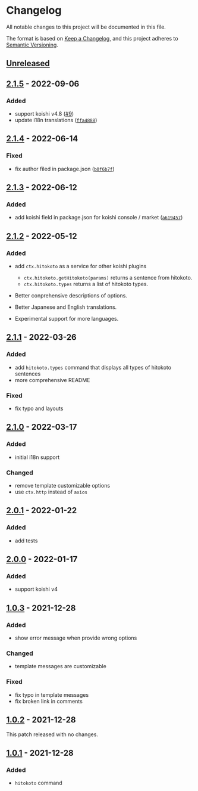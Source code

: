# Changelog

All notable changes to this project will be documented in this file.

The format is based on [Keep a Changelog](https://keepachangelog.com/en/1.0.0/),
and this project adheres to [Semantic Versioning](https://semver.org/spec/v2.0.0.html).

## [Unreleased]

## [2.1.5] - 2022-09-06

### Added

- support koishi v4.8 ([#9](https://github.com/AwesomeHamster/koishi-plugin-hitokoto/pull/9))
- update i18n translations ([`ffa4888`](https://github.com/AwesomeHamster/koishi-plugin-hitokoto/commit/ffa4888daaa51f9948d9faa7f6a68a6e4e125ff3))

## [2.1.4] - 2022-06-14

### Fixed

- fix author filed in package.json ([`b0f6b7f`](https://github.com/AwesomeHamster/koishi-plugin-hitokoto/commit/b0f6b7f5a92fa0bfd6029468d95db822d3cf8477))

## [2.1.3] - 2022-06-12

### Added

- add koishi field in package.json for koishi console / market ([`a619457`](https://github.com/AwesomeHamster/koishi-plugin-hitokoto/commit/a619457d0da84dc41dc72728f7581f8d904ce44f))

## [2.1.2] - 2022-05-12

### Added

- add `ctx.hitokoto` as a service for other koishi plugins

  - `ctx.hitokoto.getHitokoto(params)` returns a sentence from hitokoto.
  - `ctx.hitokoto.types` returns a list of hitokoto types.

- Better conprehensive descriptions of options.
- Better Japanese and English translations.
- Experimental support for more languages.

## [2.1.1] - 2022-03-26

### Added

- add `hitokoto.types` command that displays all types of hitokoto sentences
- more comprehensive README

### Fixed

- fix typo and layouts

## [2.1.0] - 2022-03-17

### Added

- initial i18n support

### Changed

- remove template customizable options
- use `ctx.http` instead of `axios`

## [2.0.1] - 2022-01-22

### Added

- add tests

## [2.0.0] - 2022-01-17

### Added

- support koishi v4

## [1.0.3] - 2021-12-28

### Added

- show error message when provide wrong options

### Changed

- template messages are customizable

### Fixed

- fix typo in template messages
- fix broken link in comments

## [1.0.2] - 2021-12-28

This patch released with no changes.

## [1.0.1] - 2021-12-28

### Added

- `hitokoto` command

[unreleased]: https://github.com/AwesomeHamster/koishi-plugin-hitokoto/compare/v2.1.5...HEAD
[2.1.5]: https://github.com/AwesomeHamster/koishi-plugin-hitokoto/compare/v2.1.4...v2.1.5
[2.1.4]: https://github.com/AwesomeHamster/koishi-plugin-hitokoto/compare/v2.1.3...v2.1.4
[2.1.3]: https://github.com/AwesomeHamster/koishi-plugin-hitokoto/compare/v2.1.2...v2.1.3
[2.1.2]: https://github.com/AwesomeHamster/koishi-plugin-hitokoto/compare/v2.1.1...v2.1.2
[2.1.1]: https://github.com/AwesomeHamster/koishi-plugin-hitokoto/compare/v2.1.0...v2.1.1
[2.1.0]: https://github.com/AwesomeHamster/koishi-plugin-hitokoto/compare/v2.0.1...v2.1.0
[2.0.1]: https://github.com/AwesomeHamster/koishi-plugin-hitokoto/compare/v2.0.0...v2.0.1
[2.0.0]: https://github.com/AwesomeHamster/koishi-plugin-hitokoto/compare/v1.0.3...v2.0.0
[1.0.3]: https://github.com/AwesomeHamster/koishi-plugin-hitokoto/compare/v1.0.2...v1.0.3
[1.0.2]: https://github.com/AwesomeHamster/koishi-plugin-hitokoto/compare/v1.0.1...v1.0.2
[1.0.1]: https://github.com/AwesomeHamster/koishi-plugin-hitokoto/compare/24cb3c341e3b1537aafa295019fddc90bc6cff9a...v1.0.1
